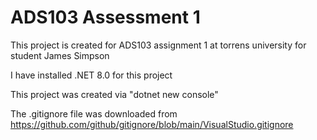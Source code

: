 # ADS103 Assessment 1
This project is created for ADS103 assignment 1 at torrens university for student James Simpson

I have installed .NET 8.0 for this project

This project was created via "dotnet new console"

The .gitignore file was downloaded from https://github.com/github/gitignore/blob/main/VisualStudio.gitignore